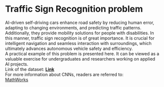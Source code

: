 # Traffic Sign Recognition problem

AI-driven self-driving cars enhance road safety by reducing human error, adapting to changing environments, and predicting traffic patterns. Additionally, they provide mobility solutions for people with disabilities. In this manner, traffic sign recognition is of great importance. It is crucial for intelligent navigation and seamless interaction with surroundings, which ultimately advances autonomous vehicle safety and efficiency.<br>
A practical example of this problem is presented here. It can be viewed as a valuable exercise for undergraduates and researchers working on applied AI projects.<br>
Link of the dataset: **[Link](https://drive.google.com/drive/folders/1daZ80k22FkJbLv48WqJ1dQpk37NyRzLh)**<br>For more information about CNNs, readers are referred to:<br>[MathWorks](https://www.mathworks.com/discovery/convolutional-neural-network.html)
